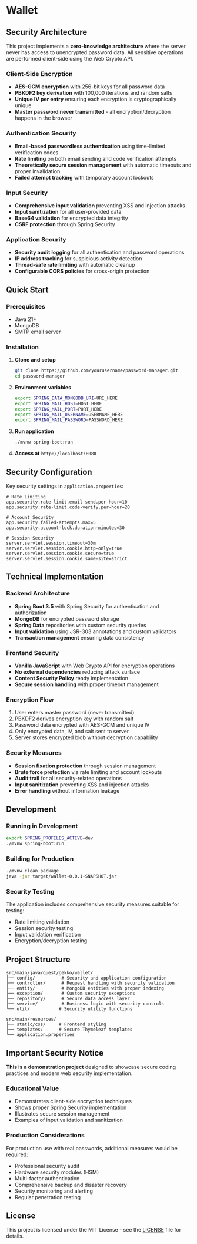 # Wallet

## Security Architecture

This project implements a **zero-knowledge architecture** where the server never has access to unencrypted password data. All sensitive operations are performed client-side using the Web Crypto API.

### Client-Side Encryption
- **AES-GCM encryption** with 256-bit keys for all password data
- **PBKDF2 key derivation** with 100,000 iterations and random salts
- **Unique IV per entry** ensuring each encryption is cryptographically unique
- **Master password never transmitted** - all encryption/decryption happens in the browser

### Authentication Security
- **Email-based passwordless authentication** using time-limited verification codes
- **Rate limiting** on both email sending and code verification attempts
- **Theoretically secure session management** with automatic timeouts and proper invalidation
- **Failed attempt tracking** with temporary account lockouts

### Input Security
- **Comprehensive input validation** preventing XSS and injection attacks
- **Input sanitization** for all user-provided data
- **Base64 validation** for encrypted data integrity
- **CSRF protection** through Spring Security

### Application Security
- **Security audit logging** for all authentication and password operations
- **IP address tracking** for suspicious activity detection
- **Thread-safe rate limiting** with automatic cleanup
- **Configurable CORS policies** for cross-origin protection

## Quick Start

### Prerequisites

- Java 21+
- MongoDB
- SMTP email server

### Installation

1. **Clone and setup**
   ```bash
   git clone https://github.com/yourusername/password-manager.git
   cd password-manager
   ```

2. **Environment variables**
   ```bash
   export SPRING_DATA_MONGODB_URI=URI_HERE
   export SPRING_MAIL_HOST=HOST_HERE
   export SPRING_MAIL_PORT=PORT_HERE
   export SPRING_MAIL_USERNAME=USERNAME_HERE
   export SPRING_MAIL_PASSWORD=PASSWORD_HERE
   ```

3. **Run application**
   ```bash
   ./mvnw spring-boot:run
   ```

4. **Access at** `http://localhost:8080`

## Security Configuration

Key security settings in `application.properties`:

```properties
# Rate Limiting
app.security.rate-limit.email-send.per-hour=10
app.security.rate-limit.code-verify.per-hour=20

# Account Security
app.security.failed-attempts.max=5
app.security.account-lock.duration-minutes=30

# Session Security
server.servlet.session.timeout=30m
server.servlet.session.cookie.http-only=true
server.servlet.session.cookie.secure=true
server.servlet.session.cookie.same-site=strict
```

## Technical Implementation

### Backend Architecture
- **Spring Boot 3.5** with Spring Security for authentication and authorization
- **MongoDB** for encrypted password storage
- **Spring Data** repositories with custom security queries
- **Input validation** using JSR-303 annotations and custom validators
- **Transaction management** ensuring data consistency

### Frontend Security
- **Vanilla JavaScript** with Web Crypto API for encryption operations
- **No external dependencies** reducing attack surface
- **Content Security Policy** ready implementation
- **Secure session handling** with proper timeout management

### Encryption Flow
1. User enters master password (never transmitted)
2. PBKDF2 derives encryption key with random salt
3. Password data encrypted with AES-GCM and unique IV
4. Only encrypted data, IV, and salt sent to server
5. Server stores encrypted blob without decryption capability

### Security Measures
- **Session fixation protection** through session management
- **Brute force protection** via rate limiting and account lockouts
- **Audit trail** for all security-related operations
- **Input sanitization** preventing XSS and injection attacks
- **Error handling** without information leakage

## Development

### Running in Development
```bash
export SPRING_PROFILES_ACTIVE=dev
./mvnw spring-boot:run
```

### Building for Production
```bash
./mvnw clean package
java -jar target/wallet-0.0.1-SNAPSHOT.jar
```

### Security Testing
The application includes comprehensive security measures suitable for testing:
- Rate limiting validation
- Session security testing
- Input validation verification
- Encryption/decryption testing

## Project Structure

```
src/main/java/quest/gekko/wallet/
├── config/          # Security and application configuration
├── controller/      # Request handling with security validation
├── entity/          # MongoDB entities with proper indexing
├── exception/       # Custom security exceptions
├── repository/      # Secure data access layer
├── service/         # Business logic with security controls
└── util/           # Security utility functions

src/main/resources/
├── static/css/     # Frontend styling
├── templates/      # Secure Thymeleaf templates
└── application.properties
```

## Important Security Notice

**This is a demonstration project** designed to showcase secure coding practices and modern web security implementation.

### Educational Value
- Demonstrates client-side encryption techniques
- Shows proper Spring Security implementation
- Illustrates secure session management
- Examples of input validation and sanitization

### Production Considerations
For production use with real passwords, additional measures would be required:
- Professional security audit
- Hardware security modules (HSM)
- Multi-factor authentication
- Comprehensive backup and disaster recovery
- Security monitoring and alerting
- Regular penetration testing

## License

This project is licensed under the MIT License - see the [LICENSE](LICENSE) file for details.
